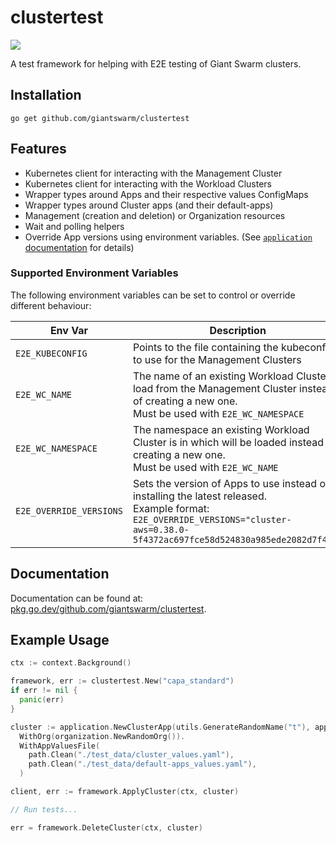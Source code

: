 # clustertest

<a href="https://godoc.org/github.com/giantswarm/clustertest"><img src="https://godoc.org/github.com/giantswarm/clustertest?status.svg"></a>

A test framework for helping with E2E testing of Giant Swarm clusters.

## Installation

```shell
go get github.com/giantswarm/clustertest
```

## Features

- Kubernetes client for interacting with the Management Cluster
- Kubernetes client for interacting with the Workload Clusters
- Wrapper types around Apps and their respective values ConfigMaps
- Wrapper types around Cluster apps (and their default-apps)
- Management (creation and deletion) or Organization resources
- Wait and polling helpers
- Override App versions using environment variables. (See [`application` documentation](https://pkg.go.dev/github.com/giantswarm/clustertest/pkg/application) for details)

### Supported Environment Variables

The following environment variables can be set to control or override different behaviour:

| Env Var | Description |
| --- | --- |
| `E2E_KUBECONFIG` | Points to the file containing the kubeconfig to use for the Management Clusters |
| `E2E_WC_NAME` | The name of an existing Workload Cluster to load from the Management Cluster instead of creating a new one.<br/>Must be used with `E2E_WC_NAMESPACE` |
| `E2E_WC_NAMESPACE` | The namespace an existing Workload Cluster is in which will be loaded instead of creating a new one.<br/>Must be used with `E2E_WC_NAME` |
| `E2E_OVERRIDE_VERSIONS` | Sets the version of Apps to use instead of installing the latest released.<br/>Example format: `E2E_OVERRIDE_VERSIONS="cluster-aws=0.38.0-5f4372ac697fce58d524830a985ede2082d7f461"` |

## Documentation

Documentation can be found at: [pkg.go.dev/github.com/giantswarm/clustertest](https://pkg.go.dev/github.com/giantswarm/clustertest).

## Example Usage

```go
ctx := context.Background()

framework, err := clustertest.New("capa_standard")
if err != nil {
  panic(err)
}

cluster := application.NewClusterApp(utils.GenerateRandomName("t"), application.ProviderAWS).
  WithOrg(organization.NewRandomOrg()).
  WithAppValuesFile(
    path.Clean("./test_data/cluster_values.yaml"),
    path.Clean("./test_data/default-apps_values.yaml"),
  )

client, err := framework.ApplyCluster(ctx, cluster)

// Run tests...

err = framework.DeleteCluster(ctx, cluster)
```

